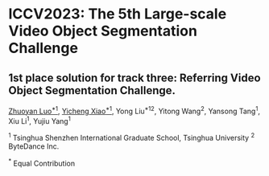 # ICCV2023: The 5th Large-scale Video Object Segmentation Challenge
## 1st place solution for track three: Referring Video Object Segmentation Challenge.

[Zhuoyan Luo<sup>*1</sup>](https://github.com/RoberLuo1), [Yicheng Xiao<sup>*1</sup>](https://github.com/EasonXiao-888), Yong Liu<sup>*12</sup>, Yitong Wang<sup>2</sup>, Yansong Tang<sup>1</sup>, Xiu Li<sup>1</sup>, Yujiu Yang<sup>1</sup>

<sup>1</sup> Tsinghua Shenzhen International Graduate School, Tsinghua University <sup>2</sup> ByteDance Inc.

<sup>*</sup> Equal Contribution
